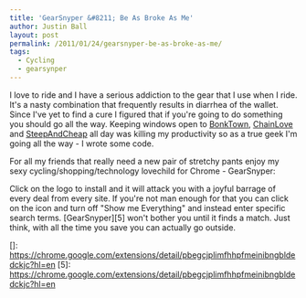 ```yaml
---
title: 'GearSnyper &#8211; Be As Broke As Me'
author: Justin Ball
layout: post
permalink: /2011/01/24/gearsnyper-be-as-broke-as-me/
tags:
  - Cycling
  - gearsynper
---
```

I love to ride and I have a serious addiction to the gear that I use when I ride. It's a nasty combination that frequently results in diarrhea of the wallet. Since I've yet to find a cure I figured that if you're going to do something you should go all the way. Keeping windows open to [BonkTown][1], [ChainLove][2] and [SteepAndCheap][3] all day was killing my productivity so as a true geek I'm going all the way - I wrote some code.

 [1]: http://www.avantlink.com/click.php?tt=cl&mi=10381&pw=37705&url=http://www.bonktown.com/
 [2]: http://www.avantlink.com/click.php?tt=cl&mi=10271&pw=37705&url=http://www.chainlove.com/
 [3]: http://www.avantlink.com/click.php?tt=cl&mi=10268&pw=37705&url=http://www.steepandcheap.com/

For all my friends that really need a new pair of stretchy pants enjoy my sexy cycling/shopping/technology lovechild for Chrome - GearSnyper:


Click on the logo to install and it will attack you with a joyful barrage of every deal from every site. If you're not man enough for that you can click on the icon and turn off "Show me Everything" and instead enter specific search terms. [GearSnyper][5] won't bother you until it finds a match. Just think, with all the time you save you can actually go outside.

 []: https://chrome.google.com/extensions/detail/pbegcjplimfhhpfmeinibngbldedckjc?hl=en
 [5]: https://chrome.google.com/extensions/detail/pbegcjplimfhhpfmeinibngbldedckjc?hl=en